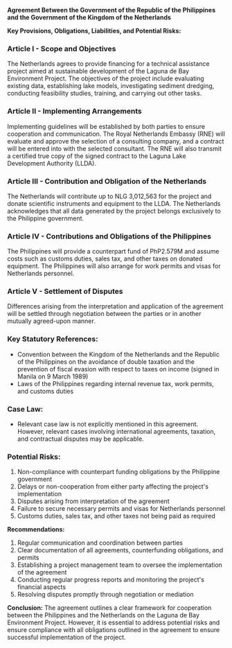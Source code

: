 **Agreement Between the Government of the Republic of the Philippines and the Government of the Kingdom of the Netherlands**

**Key Provisions, Obligations, Liabilities, and Potential Risks:**

### Article I - Scope and Objectives
The Netherlands agrees to provide financing for a technical assistance project aimed at sustainable development of the Laguna de Bay Environment Project. The objectives of the project include evaluating existing data, establishing lake models, investigating sediment dredging, conducting feasibility studies, training, and carrying out other tasks.

### Article II - Implementing Arrangements
Implementing guidelines will be established by both parties to ensure cooperation and communication. The Royal Netherlands Embassy (RNE) will evaluate and approve the selection of a consulting company, and a contract will be entered into with the selected consultant. The RNE will also transmit a certified true copy of the signed contract to the Laguna Lake Development Authority (LLDA).

### Article III - Contribution and Obligation of the Netherlands
The Netherlands will contribute up to NLG 3,012,563 for the project and donate scientific instruments and equipment to the LLDA. The Netherlands acknowledges that all data generated by the project belongs exclusively to the Philippine government.

### Article IV - Contributions and Obligations of the Philippines
The Philippines will provide a counterpart fund of PhP2.579M and assume costs such as customs duties, sales tax, and other taxes on donated equipment. The Philippines will also arrange for work permits and visas for Netherlands personnel.

### Article V - Settlement of Disputes
Differences arising from the interpretation and application of the agreement will be settled through negotiation between the parties or in another mutually agreed-upon manner.

### Key Statutory References:
* Convention between the Kingdom of the Netherlands and the Republic of the Philippines on the avoidance of double taxation and the prevention of fiscal evasion with respect to taxes on income (signed in Manila on 9 March 1989)
* Laws of the Philippines regarding internal revenue tax, work permits, and customs duties

### Case Law:
* Relevant case law is not explicitly mentioned in this agreement. However, relevant cases involving international agreements, taxation, and contractual disputes may be applicable.

### Potential Risks:
1. Non-compliance with counterpart funding obligations by the Philippine government
2. Delays or non-cooperation from either party affecting the project's implementation
3. Disputes arising from interpretation of the agreement
4. Failure to secure necessary permits and visas for Netherlands personnel
5. Customs duties, sales tax, and other taxes not being paid as required

**Recommendations:**
1. Regular communication and coordination between parties
2. Clear documentation of all agreements, counterfunding obligations, and permits
3. Establishing a project management team to oversee the implementation of the agreement
4. Conducting regular progress reports and monitoring the project's financial aspects
5. Resolving disputes promptly through negotiation or mediation

**Conclusion:**
The agreement outlines a clear framework for cooperation between the Philippines and the Netherlands on the Laguna de Bay Environment Project. However, it is essential to address potential risks and ensure compliance with all obligations outlined in the agreement to ensure successful implementation of the project.